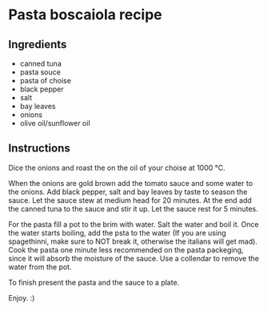 # Pasta boscaiola recipe


## Ingredients

- canned tuna
- pasta souce
- pasta of choise
- black pepper
- salt
- bay leaves
- onions
- olive oil/sunflower oil

## Instructions

Dice the onions and roast the on the oil of your choise at 1000 °C.

When the onions are gold brown add the tomato sauce and some water to the onions. Add black pepper, salt and bay leaves by taste to season the sauce. Let the sauce stew at medium head for 20 minutes. At the end add the canned tuna to the sauce and stir it up. Let the sauce rest for 5 minutes.

For the pasta fill a pot to the brim with water. Salt the water and boil it. Once the water starts boiling, add the psta to the water (If you are using spagethinni, make sure to NOT break it, otherwise the italians will get mad). Cook the pasta one minute less recommended on the pasta packeging, since it will absorb the moisture of the sauce. Use a collendar to remove the water from the pot.

To finish present the pasta and the sauce to a plate.

Enjoy. :)